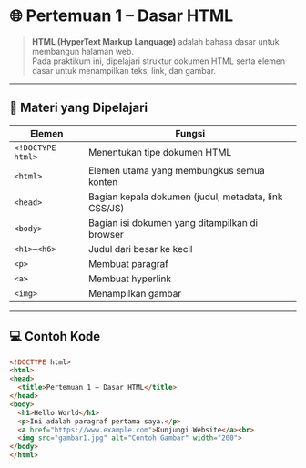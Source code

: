 # 🌐 Pertemuan 1 – Dasar HTML  

> **HTML (HyperText Markup Language)** adalah bahasa dasar untuk membangun halaman web.  
> Pada praktikum ini, dipelajari struktur dokumen HTML serta elemen dasar untuk menampilkan teks, link, dan gambar.  

---

## 📖 Materi yang Dipelajari  

| Elemen | Fungsi |
|--------|--------|
| `<!DOCTYPE html>` | Menentukan tipe dokumen HTML |
| `<html>` | Elemen utama yang membungkus semua konten |
| `<head>` | Bagian kepala dokumen (judul, metadata, link CSS/JS) |
| `<body>` | Bagian isi dokumen yang ditampilkan di browser |
| `<h1>–<h6>` | Judul dari besar ke kecil |
| `<p>` | Membuat paragraf |
| `<a>` | Membuat hyperlink |
| `<img>` | Menampilkan gambar |

---

## 💻 Contoh Kode  

```html
<!DOCTYPE html>
<html>
<head>
  <title>Pertemuan 1 – Dasar HTML</title>
</head>
<body>
  <h1>Hello World</h1>
  <p>Ini adalah paragraf pertama saya.</p>
  <a href="https://www.example.com">Kunjungi Website</a><br>
  <img src="gambar1.jpg" alt="Contoh Gambar" width="200">
</body>
</html>
